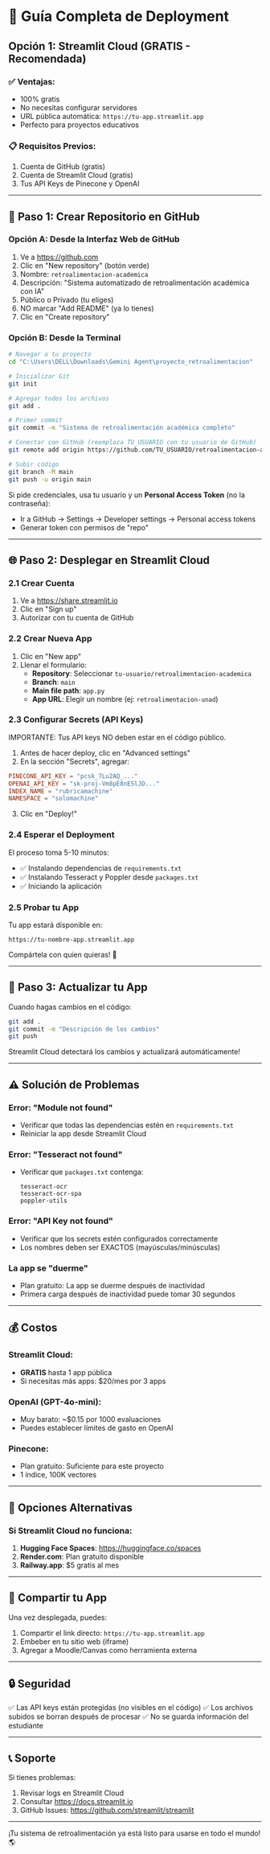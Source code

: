 # 🚀 Guía Completa de Deployment

## Opción 1: Streamlit Cloud (GRATIS - Recomendada)

### ✅ Ventajas:
- 100% gratis
- No necesitas configurar servidores
- URL pública automática: `https://tu-app.streamlit.app`
- Perfecto para proyectos educativos

### 📋 Requisitos Previos:
1. Cuenta de GitHub (gratis)
2. Cuenta de Streamlit Cloud (gratis)
3. Tus API Keys de Pinecone y OpenAI

---

## 📝 Paso 1: Crear Repositorio en GitHub

### Opción A: Desde la Interfaz Web de GitHub

1. Ve a https://github.com
2. Clic en "New repository" (botón verde)
3. Nombre: `retroalimentacion-academica`
4. Descripción: "Sistema automatizado de retroalimentación académica con IA"
5. Público o Privado (tu eliges)
6. NO marcar "Add README" (ya lo tienes)
7. Clic en "Create repository"

### Opción B: Desde la Terminal

```bash
# Navegar a tu proyecto
cd "C:\Users\DELL\Downloads\Gemini Agent\proyecto_retroalimentacion"

# Inicializar Git
git init

# Agregar todos los archivos
git add .

# Primer commit
git commit -m "Sistema de retroalimentación académica completo"

# Conectar con GitHub (reemplaza TU_USUARIO con tu usuario de GitHub)
git remote add origin https://github.com/TU_USUARIO/retroalimentacion-academica.git

# Subir código
git branch -M main
git push -u origin main
```

Si pide credenciales, usa tu usuario y un **Personal Access Token** (no la contraseña):
- Ir a GitHub → Settings → Developer settings → Personal access tokens
- Generar token con permisos de "repo"

---

## 🌐 Paso 2: Desplegar en Streamlit Cloud

### 2.1 Crear Cuenta

1. Ve a https://share.streamlit.io
2. Clic en "Sign up"
3. Autorizar con tu cuenta de GitHub

### 2.2 Crear Nueva App

1. Clic en "New app"
2. Llenar el formulario:
   - **Repository**: Seleccionar `tu-usuario/retroalimentacion-academica`
   - **Branch**: `main`
   - **Main file path**: `app.py`
   - **App URL**: Elegir un nombre (ej: `retroalimentacion-unad`)

### 2.3 Configurar Secrets (API Keys)

IMPORTANTE: Tus API keys NO deben estar en el código público.

1. Antes de hacer deploy, clic en "Advanced settings"
2. En la sección "Secrets", agregar:

```toml
PINECONE_API_KEY = "pcsk_7Lu2AQ_..."
OPENAI_API_KEY = "sk-proj-Vm8pE8nE5lJD..."
INDEX_NAME = "rubricamachine"
NAMESPACE = "solomachine"
```

3. Clic en "Deploy!"

### 2.4 Esperar el Deployment

El proceso toma 5-10 minutos:
- ✅ Instalando dependencias de `requirements.txt`
- ✅ Instalando Tesseract y Poppler desde `packages.txt`
- ✅ Iniciando la aplicación

### 2.5 Probar tu App

Tu app estará disponible en:
```
https://tu-nombre-app.streamlit.app
```

Compártela con quien quieras! 🎉

---

## 🔧 Paso 3: Actualizar tu App

Cuando hagas cambios en el código:

```bash
git add .
git commit -m "Descripción de los cambios"
git push
```

Streamlit Cloud detectará los cambios y actualizará automáticamente!

---

## ⚠️ Solución de Problemas

### Error: "Module not found"
- Verificar que todas las dependencias estén en `requirements.txt`
- Reiniciar la app desde Streamlit Cloud

### Error: "Tesseract not found"
- Verificar que `packages.txt` contenga:
  ```
  tesseract-ocr
  tesseract-ocr-spa
  poppler-utils
  ```

### Error: "API Key not found"
- Verificar que los secrets estén configurados correctamente
- Los nombres deben ser EXACTOS (mayúsculas/minúsculas)

### La app se "duerme"
- Plan gratuito: La app se duerme después de inactividad
- Primera carga después de inactividad puede tomar 30 segundos

---

## 💰 Costos

### Streamlit Cloud:
- **GRATIS** hasta 1 app pública
- Si necesitas más apps: $20/mes por 3 apps

### OpenAI (GPT-4o-mini):
- Muy barato: ~$0.15 por 1000 evaluaciones
- Puedes establecer límites de gasto en OpenAI

### Pinecone:
- Plan gratuito: Suficiente para este proyecto
- 1 índice, 100K vectores

---

## 🎯 Opciones Alternativas

### Si Streamlit Cloud no funciona:

1. **Hugging Face Spaces**: https://huggingface.co/spaces
2. **Render.com**: Plan gratuito disponible
3. **Railway.app**: $5 gratis al mes

---

## 📧 Compartir tu App

Una vez desplegada, puedes:

1. Compartir el link directo: `https://tu-app.streamlit.app`
2. Embeber en tu sitio web (iframe)
3. Agregar a Moodle/Canvas como herramienta externa

---

## 🔒 Seguridad

✅ Las API keys están protegidas (no visibles en el código)
✅ Los archivos subidos se borran después de procesar
✅ No se guarda información del estudiante

---

## 📞 Soporte

Si tienes problemas:
1. Revisar logs en Streamlit Cloud
2. Consultar https://docs.streamlit.io
3. GitHub Issues: https://github.com/streamlit/streamlit

---

¡Tu sistema de retroalimentación ya está listo para usarse en todo el mundo! 🌎
